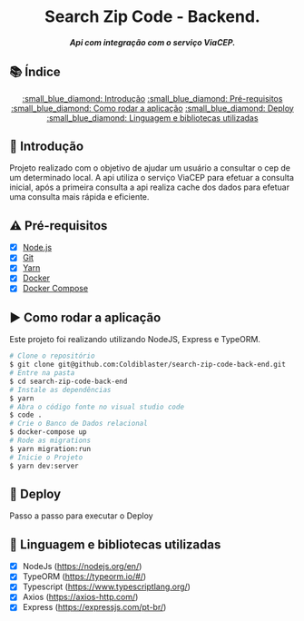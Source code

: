 <h1 align="center">
    Search Zip Code - Backend.
    <h5 align="center">
      Api com integração com o serviço ViaCEP.
    </h5>
</h1>


## 📚 Índice

<p align="center">
  <a href="#thought_balloon-introdução">:small_blue_diamond: Introdução</a>
  <a href="#warning-pré-requisitos">:small_blue_diamond: Pré-requisitos</a>
  <a href="#arrow_forward-como-rodar-a-aplicação">:small_blue_diamond: Como rodar a aplicação</a>
  <a href="#rocket-deploy">:small_blue_diamond: Deploy</a>
  <a href="#open_file_folder-linguagem-e-bibliotecas-utilizadas">:small_blue_diamond: Linguagem e bibliotecas utilizadas</a>
</p>


## :thought_balloon: Introdução

Projeto realizado com o objetivo de ajudar um usuário a consultar o cep de um determinado local.
A api utiliza o serviço ViaCEP para efetuar a consulta inicial, após a primeira consulta a api realiza cache dos dados para efetuar uma consulta mais rápida e eficiente.


## :warning: Pré-requisitos

- [x] [Node.js](https://nodejs.org/en/download)
- [x] [Git](https://git-scm.com)
- [x] [Yarn](https://yarnpkg.com/)
- [x] [Docker](https://www.docker.com/)
- [x] [Docker Compose](https://docs.docker.com/compose/)

## :arrow_forward: Como rodar a aplicação

Este projeto foi realizando utilizando NodeJS, Express e TypeORM.

```bash
# Clone o repositório
$ git clone git@github.com:Coldiblaster/search-zip-code-back-end.git
# Entre na pasta
$ cd search-zip-code-back-end
# Instale as dependências
$ yarn
# Abra o código fonte no visual studio code
$ code .
# Crie o Banco de Dados relacional
$ docker-compose up
# Rode as migrations
$ yarn migration:run
# Inicie o Projeto
$ yarn dev:server
```

## :rocket: Deploy

Passo a passo para executar o Deploy

## :open_file_folder: Linguagem e bibliotecas utilizadas

- [x] NodeJs (https://nodejs.org/en/)
- [x] TypeORM (https://typeorm.io/#/)
- [x] Typescript (https://www.typescriptlang.org/)
- [x] Axios (https://axios-http.com/)
- [x] Express (https://expressjs.com/pt-br/)
